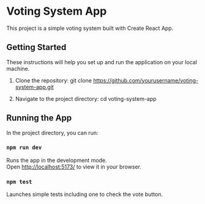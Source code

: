 # Voting System App

This project is a simple voting system built with Create React App.

## Getting Started

These instructions will help you set up and run the application on your local machine.

1. Clone the repository:
git clone https://github.com/yourusername/voting-system-app.git

2. Navigate to the project directory:
cd voting-system-app

## Running the App

In the project directory, you can run:

### `npm run dev`

Runs the app in the development mode.\
Open [http://localhost:5173/](http://localhost:5173/) to view it in your browser.

### `npm test`

Launches simple tests including one to check the vote button.
